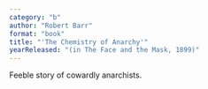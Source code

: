 ```yaml
---
category: "b"
author: "Robert Barr"
format: "book"
title: "'The Chemistry of Anarchy'"
yearReleased: "(in The Face and the Mask, 1899)"
---
```

Feeble story of cowardly anarchists.